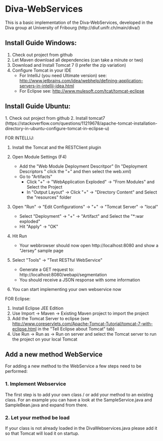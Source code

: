 <h1>Diva-WebServices</h1>
This is a basic implementation of the Diva-WebServices, developed in the Diva group at University of Fribourg (http://diuf.unifr.ch/main/diva/)

<h2>Install Guide Windows:</h2>

1. Check out project from github
2. Let Maven download all dependencies (can take a minute or two)
3. Download and Install Tomcat 7 (I prefer the zip variation)
4. Configure Tomcat in your IDE
	- For IntelliJ (you need Ultimate version) see: http://www.jetbrains.com/idea/webhelp/defining-application-servers-in-intellij-idea.html
	- For Eclipse see: http://www.mulesoft.com/tcat/tomcat-eclipse

<h2>Install Guide Ubuntu:</h2>
1. Check out project from github
2. Install tomcat7 (https://stackoverflow.com/questions/11219678/apache-tomcat-installation-directory-in-ubuntu-configure-tomcat-in-eclipse-u)

FOR INTELLIJ:

1. Install the Tomcat and the RESTClient plugin

2. Open Module Settings (F4)
	- Add the "Web Module Deployment Descritpor" (In "Deployment Descriptors " click the "+" and then select the web.xml)
	- Go to "Artifacts"
		 - Click "+" -> "WebApplication Exploded" -> "From Modules" and Select the Project
		 - In "Output Layout" -> Click "+" -> "Directory Content" and Select the "resources" folder

3. Open "Run" -> "Edit Configurations" -> "+" -> "Tomcat Server" -> "local"
 	- Select "Deployment" -> "+" -> "Artifact" and Select the "*:war exploded"
 	- Hit "Apply" -> "OK"

4. Hit Run
 	 - Your webbrowser should now open http://localhost:8080 and show a "Jersey" sample page

5. Select "Tools" -> "Test RESTful WebService"
 	- Generate a GET request to: http://localhost:8080/webapi/segmentation
 	- You should receive a JSON response with some information

6. You can start implementing your own webservice now

FOR Eclipse:
1. Install Eclipse JEE Edition
2. Use Import -> Maven -> Existing Maven project to import the project
3. Add the Tomcat Server to eclipse (see http://www.coreservlets.com/Apache-Tomcat-Tutorial/tomcat-7-with-eclipse.html in the "Tell Eclipse about Tomcat" tab)
4. Use Run -> Run as -> Run on server and select the Tomcat server to run the project on your local Tomcat

<h2>Add a new method WebService</h2>
For adding a new method to the WebService a few steps need to be performed:

<h3>1. Implement Webservice</h3>
The first step is to add your own class / or add your method to an existing class.
For an example you can have a look at the SampleService.java and SampleBean.java and expand from there.

<h3>2. Let your method be load</h3>
If your class is not already loaded in the DivaWebservices.java please add it so that Tomcat will load it on startup.

